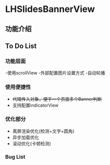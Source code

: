 # LHSlidesBannerView

## 功能介绍

## To Do List
### 功能层面
-使用scrollView
-外部配置图片设置方式
-自动轮播

### 使用便捷性
- ~~代理传入对象，便于一个页面多个Banner判断~~
- 支持配置indicatorView

### 优化部分
- 离屏渲染优化(检测+文字+圆角)
- 异步加载优化
- 滚动优化(卡顿检测)
### Bug List
